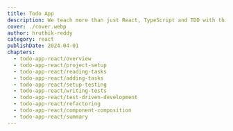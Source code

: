 ```yaml
---
title: Todo App
description: We teach more than just React, TypeScript and TDD with this course.
cover: ./cover.webp
author: hruthik-reddy
category: react
publishDate: 2024-04-01
chapters:
  - todo-app-react/overview
  - todo-app-react/project-setup
  - todo-app-react/reading-tasks
  - todo-app-react/adding-tasks
  - todo-app-react/setup-testing
  - todo-app-react/writing-tests
  - todo-app-react/test-driven-development
  - todo-app-react/refactoring
  - todo-app-react/component-composition
  - todo-app-react/summary
---
```

